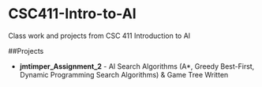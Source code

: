 # CSC411-Intro-to-AI
Class work and projects from CSC 411 Introduction to AI

##Projects
* **jmtimper_Assignment_2** - AI Search Algorithms (A*, Greedy Best-First, Dynamic Programming Search Algorithms) & Game Tree Written
